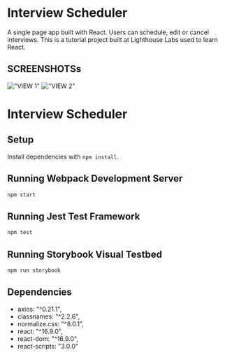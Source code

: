 # Interview Scheduler

A single page app built with React. Users can schedule, edit or cancel interviews.  This is a tutorial project built at Lighthouse Labs used to learn React.

## SCREENSHOTSs

!["VIEW 1"](https://github.com/bernard9/scheduler/blob/master/docs/localhost_8000_%20(2).png)
!["VIEW 2"](https://github.com/bernard9/scheduler/blob/master/docs/localhost_8000_.png)

# Interview Scheduler

## Setup

Install dependencies with `npm install`.

## Running Webpack Development Server

```sh
npm start
```

## Running Jest Test Framework

```sh
npm test
```

## Running Storybook Visual Testbed

```sh
npm run storybook
```

## Dependencies

- axios: "^0.21.1",
- classnames: "^2.2.6",
- normalize.css: "^8.0.1",
- react: "^16.9.0",
- react-dom: "^16.9.0",
- react-scripts: "3.0.0"

